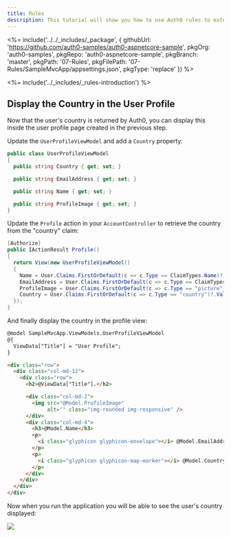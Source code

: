 ```yaml
---
title: Rules
description: This tutorial will show you how to use Auth0 rules to extend what Auth0 has to offer.
---
```


<%= include('../../_includes/_package', {
  githubUrl: 'https://github.com/auth0-samples/auth0-aspnetcore-sample',
  pkgOrg: 'auth0-samples',
  pkgRepo: 'auth0-aspnetcore-sample',
  pkgBranch: 'master',
  pkgPath: '07-Rules',
  pkgFilePath: '07-Rules/SampleMvcApp/appsettings.json',
  pkgType: 'replace'
}) %>



<%= include('../_includes/_rules-introduction') %>

## Display the Country in the User Profile

Now that the user's country is returned by Auth0, you can display this inside the user profile page created in the previous step.

Update the `UserProfileViewModel` and add a `Country` property:

```csharp
public class UserProfileViewModel
{
  public string Country { get; set; }

  public string EmailAddress { get; set; }

  public string Name { get; set; }

  public string ProfileImage { get; set; }
}
```

Update the `Profile` action in your `AccountController` to retrieve the country from the "country" claim:

```csharp
[Authorize]
public IActionResult Profile()
{
  return View(new UserProfileViewModel()
  {
    Name = User.Claims.FirstOrDefault(c => c.Type == ClaimTypes.Name)?.Value,
    EmailAddress = User.Claims.FirstOrDefault(c => c.Type == ClaimTypes.Email)?.Value,
    ProfileImage = User.Claims.FirstOrDefault(c => c.Type == "picture")?.Value,
    Country = User.Claims.FirstOrDefault(c => c.Type == "country")?.Value
  });
}
```

And finally display the country in the profile view:

```html
@model SampleMvcApp.ViewModels.UserProfileViewModel
@{
  ViewData["Title"] = "User Profile";
}

<div class="row">
  <div class="col-md-12">
    <div class="row">
      <h2>@ViewData["Title"].</h2>

      <div class="col-md-2">
        <img src="@Model.ProfileImage"
             alt="" class="img-rounded img-responsive" />
      </div>
      <div class="col-md-4">
        <h3>@Model.Name</h3>
        <p>
          <i class="glyphicon glyphicon-envelope"></i> @Model.EmailAddress
        </p>
        <p>
          <i class="glyphicon glyphicon-map-marker"></i> @Model.Country
        </p>
      </div>
    </div>
  </div>
</div>
```

Now when you run the application you will be able to see the user's country displayed:

![](/media/articles/server-platforms/aspnet-core/user-profile-country.png)
